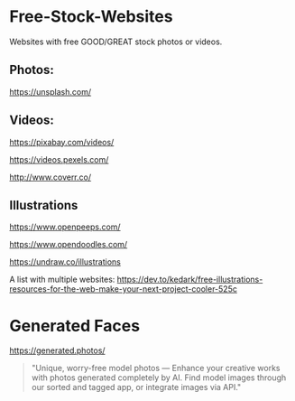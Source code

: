 # Free-Stock-Websites
Websites with free GOOD/GREAT stock photos or videos.


## Photos:
https://unsplash.com/


## Videos:
https://pixabay.com/videos/

https://videos.pexels.com/

http://www.coverr.co/


## Illustrations
https://www.openpeeps.com/

https://www.opendoodles.com/

https://undraw.co/illustrations

A list with multiple websites: https://dev.to/kedark/free-illustrations-resources-for-the-web-make-your-next-project-cooler-525c


# Generated Faces
https://generated.photos/
> "Unique, worry-free model photos — Enhance your creative works with photos generated completely by AI. Find model images through our sorted and tagged app, or integrate images via API."



